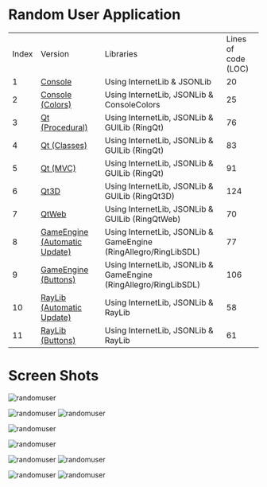 Random User Application
=======================

<table>
	<tr>
		<td>
			Index
		</td>
		<td>
			Version
		</td>
		<td>
			Libraries
		</td>
		<td>
			Lines of code (LOC)
		</td>
	</tr>
	<tr>
		<td>
			1
		</td>
		<td>
			<a href="https://github.com/ring-lang/ring/blob/master/applications/randomuser/randomuser_console.ring"> Console </a>
		</td>
		<td>
			Using InternetLib & JSONLib
		</td>
		<td>
			20
		</td>
	</tr>
	<tr>
		<td>
			2
		</td>
		<td>
			<a href="https://github.com/ring-lang/ring/blob/master/applications/randomuser/randomuser_consolecolors.ring"> Console (Colors)</a>
		</td>
		<td>
			Using InternetLib, JSONLib & ConsoleColors
		</td>
		<td>
			25
		</td>
	</tr>
	<tr>
		<td>
			3
		</td>
		<td>
			<a href="https://github.com/ring-lang/ring/blob/master/applications/randomuser/randomuser_procedural.ring"> Qt (Procedural) </a>
		</td>
		<td>
			Using InternetLib, JSONLib & GUILib (RingQt)
		</td>
		<td>
			76
		</td>
	</tr>
	<tr>
		<td>
			4
		</td>
		<td>
			<a href="https://github.com/ring-lang/ring/blob/master/applications/randomuser/randomuser.ring"> Qt (Classes) </a>
		</td>
		<td>
			Using InternetLib, JSONLib & GUILib (RingQt)
		</td>
		<td>
			83
		</td>
	</tr>
	<tr>
		<td>
			5
		</td>
		<td>
			<a href="https://github.com/ring-lang/ring/blob/master/applications/randomuser/randomuser_mvc.ring"> Qt (MVC) </a>
		</td>
		<td>
			Using InternetLib, JSONLib & GUILib (RingQt)
		</td>
		<td>
			91
		</td>
	</tr>
	<tr>
		<td>
			6
		</td>
		<td>
			<a href="https://github.com/ring-lang/ring/blob/master/applications/randomuser/randomuser_Qt3D.ring"> Qt3D </a>
		</td>
		<td>
			Using InternetLib, JSONLib & GUILib (RingQt3D)
		</td>
		<td>
			124
		</td>
	</tr>
	<tr>
		<td>
			7
		</td>
		<td>
			<a href="https://github.com/ring-lang/ring/blob/master/applications/randomuser/randomuser_QtWeb.ring"> QtWeb </a>
		</td>
		<td>
			Using InternetLib, JSONLib & GUILib (RingQtWeb)
		</td>
		<td>
			70
		</td>
	</tr>
	<tr>
		<td>
			8
		</td>
		<td>
			<a href="https://github.com/ring-lang/ring/blob/master/applications/randomuser/randomuser_gameengine.ring"> GameEngine (Automatic Update) </a>
		</td>
		<td>
			Using InternetLib, JSONLib & GameEngine (RingAllegro/RingLibSDL)
		</td>
		<td>
			77
		</td>
	</tr>
	<tr>
		<td>
			9
		</td>
		<td>
			<a href="https://github.com/ring-lang/ring/blob/master/applications/randomuser/randomuser_gameenginebuttons.ring"> GameEngine (Buttons)</a>
		</td>
		<td>
			Using InternetLib, JSONLib & GameEngine (RingAllegro/RingLibSDL)
		</td>
		<td>
			106
		</td>
	</tr>
	<tr>
		<td>
			10
		</td>
		<td>
			<a href="https://github.com/ring-lang/ring/blob/master/applications/randomuser/randomuser_raylib.ring"> RayLib (Automatic Update)</a>
		</td>
		<td>
			Using InternetLib, JSONLib & RayLib
		</td>
		<td>
			58
		</td>
	</tr>
	<tr>
		<td>
			11
		</td>
		<td>
			<a href="https://github.com/ring-lang/ring/blob/master/applications/randomuser/randomuser_raylibbuttons.ring"> RayLib (Buttons)</a>
		</td>
		<td>
			Using InternetLib, JSONLib & RayLib
		</td>
		<td>
			61
		</td>
	</tr>
</table>

# Screen Shots

![randomuser](https://raw.githubusercontent.com/ring-lang/ring/master/applications/randomuser/images/randomuser_consolecolors.png)

![randomuser](https://raw.githubusercontent.com/ring-lang/ring/master/applications/randomuser/images/user_male.png)
![randomuser](https://raw.githubusercontent.com/ring-lang/ring/master/applications/randomuser/images/user_female.png)

![randomuser](https://raw.githubusercontent.com/ring-lang/ring/master/applications/randomuser/images/randomuser_qt3d.png)

![randomuser](https://raw.githubusercontent.com/ring-lang/ring/master/applications/randomuser/images/randomuser_qtweb.png)

![randomuser](https://raw.githubusercontent.com/ring-lang/ring/master/applications/randomuser/images/randomuser_gamelib.png)
![randomuser](https://raw.githubusercontent.com/ring-lang/ring/master/applications/randomuser/images/randomuser_gamelibbuttons.png)

![randomuser](https://raw.githubusercontent.com/ring-lang/ring/master/applications/randomuser/images/randomuser_raylib.png)
![randomuser](https://raw.githubusercontent.com/ring-lang/ring/master/applications/randomuser/images/randomuser_raylibbuttons.png)
